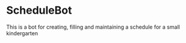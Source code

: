 # ScheduleBot
This is a bot for creating, filling and maintaining a schedule for a small kindergarten
